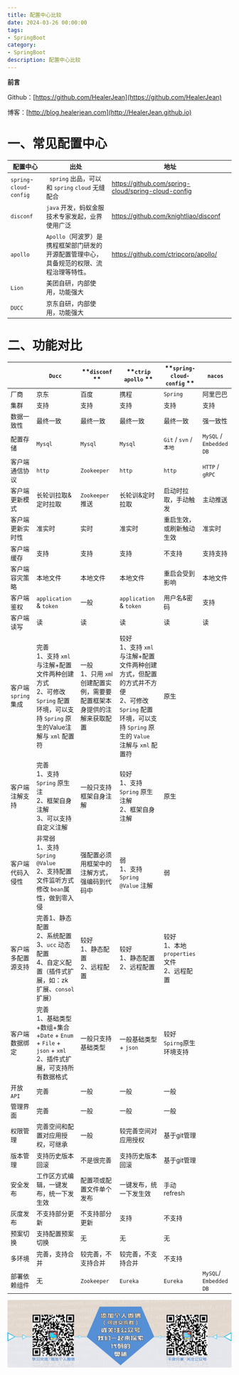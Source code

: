 ```yaml
---
title: 配置中心比较
date: 2024-03-26 00:00:00
tags: 
- SpringBoot
category: 
- SpringBoot
description: 配置中心比较
---
```


**前言**     

 Github：[https://github.com/HealerJean](https://github.com/HealerJean)         

 博客：[http://blog.healerjean.com](http://HealerJean.github.io)          





# 一、常见配置中心

| 配置中心                  | 出处                                                         | 地址                                                |
| ------------------------- | ------------------------------------------------------------ | --------------------------------------------------- |
| `spring`-`cloud`-`config` | ` spring` 出品，可以和 `spring` `cloud` 无缝配合             | https://github.com/spring-cloud/spring-cloud-config |
| `disconf`                 | `java` 开发，蚂蚁金服技术专家发起，业界使用广泛              | https://github.com/knightliao/disconf               |
| `apollo`                  | `Apollo`（阿波罗）是携程框架部门研发的开源配置管理中心，具备规范的权限、流程治理等特性。 | https://github.com/ctripcorp/apollo/                |
| `Lion`                    | 美团自研，内部使用，功能强大                                 |                                                     |
| `DUCC`                    | 京东自研，内部使用，功能强大                                 |                                                     |



# 二、功能对比

|                    | **`Ducc`**                                                   | **`disconf` **                                               | **`ctrip` `apollo` **                                        | **`spring-cloud-config` **                       | `nacos`                   |
| ------------------ | ------------------------------------------------------------ | ------------------------------------------------------------ | ------------------------------------------------------------ | ------------------------------------------------ | ------------------------- |
| 厂商               | 京东                                                         | 百度                                                         | 携程                                                         | `Spring`                                         | 阿里巴巴                  |
| 集群               | 支持                                                         | 支持                                                         | 支持                                                         | 支持                                             | 支持                      |
| 数据一致性         | 最终一致                                                     | 最终一致                                                     | 最终一致                                                     | 最终一致                                         | 强一致性                  |
| 配置存储           | `Mysql`                                                      | `Mysql`                                                      | `Mysql`                                                      | `Git` / `svn` / `本地 `                          | `MySQL` / `Embedded` `DB` |
| 客户端通信协议     | `http`                                                       | `Zookeeper`                                                  | `http`                                                       | `http`                                           | `HTTP` / `gRPC`           |
| 客户端更新模式     | 长轮训拉取&定时拉取                                          | `Zookeeper` 推送                                             | 长轮训&定时拉取                                              | 启动时拉取，手动触发                             | 主动推送                  |
| 客户端更新实时性   | 准实时                                                       | 实时                                                         | 准实时                                                       | 重启生效，或刷新触动生效                         | 准实时                    |
| 客户端缓存         | 支持                                                         | 支持                                                         | 支持                                                         | 不支持                                           | 支持支持                  |
| 客户端容灾策略     | 本地文件                                                     | 本地文件                                                     | 本地文件                                                     | 重启会受到影响                                   | 本地文件                  |
| 客户端鉴权         | `application` & `token`                                      | 一般                                                         | `application` & `token`                                      | 用户名&密码                                      | 支持                      |
| 客户端读写         | 读                                                           | 读                                                           | 读                                                           | 读                                               | 读                        |
| 客户端`spring`集成 | 完善<br>1、支持 `xml` 与注解+配置文件两种创建方式<br>2、可修改 `Spring` 配置环境，可以支持 `Spring` 原生的Value注解与 `xml` 配置符 | 一般<br>1、只用 `xm`l 创建配置实例，需要要配置框架本身提供的注解来获取配置 | 较好<br>1、支持 `xml` 与注解+配置文件两种创建方式，但配置的方式并不方便<br>2、可修改 `Spring` 配置环境，可以支持 `Spring` 原生的 `Value` 注解与 `xml` 配置符 | 原生                                             |                           |
| 客户端注解支持     | 完善<br/>1、支持 `Spring` 原生注<br>2、框架自身注解<br/>3、可以支持自定义注解 | 一般只支持框架自身注解                                       | 较好<br/>1、支持 `Spring` 原生注解<br/>2、框架自身注解       | 原生                                             |                           |
| 客户端代码入侵性   | 非常弱<br/>1、支持 `Spring` `@Value`<br/>2、支持配置文件监听方式修改 `bean`属性，做到零入侵 | 强配置必须用框架中的注解方式，强编码到代码中                 | 弱<br/>1、支持 `Spring` `@Value` 注解                        | 弱                                               |                           |
| 客户端多配置源支持 | 完善1、静态配置<br/>2、系统配置<br/>3、`ucc` 动态配置<br/>4、自定义配置（插件式扩展，如：zk扩展、`consol` 扩展） | 较好<br/>1、静态配置<br/>2、远程配置                         | 较好<br/>1、静态配置<br/>2、远程配置                         | 较好<br/>1、本地`properties`文件<br/>2、远程配置 |                           |
| 客户端数据绑定     | 完善<br/>1、基础类型+数组+集合+`Date` + `Enum` + `File` + `json` + `xml` <br/>2、插件式扩展，可支持所有数据格式 | 一般只支持基础类型                                           | 一般基础类型 + `json`                                        | 较好 `Spirng`原生环境支持                        |                           |
| 开放 `API`         | 完善                                                         | 一般                                                         | 一般                                                         | 一般                                             |                           |
| 管理界面           | 完善                                                         | 一般                                                         | 一般                                                         | 一般                                             |                           |
| 权限管理           | 完善空间和配置对应用授权，可继承                             | 一般                                                         | 较完善空间对应用授权                                         | 基于git管理                                      |                           |
| 版本管理           | 支持历史版本回滚                                             | 不是很完善                                                   | 支持历史版本回滚                                             | 基于git管理                                      |                           |
| 安全发布           | 工作区方式编辑，一键发布，统一下发生效                       | 配置项或配置文件单个发布                                     | 一键发布，统一下发生效                                       | 手动refresh                                      |                           |
| 灰度发布           | 不支持部分更新                                               | 不支持部分更新                                               | 支持                                                         | 不支持                                           |                           |
| 预案切换           | 支持配置预案切换                                             | 无                                                           | 无                                                           | 无                                               |                           |
| 多环境             | 完善，支持合并                                               | 较完善，不支持合并                                           | 较完善，不支持合并                                           | 不支持                                           |                           |
| 部署依赖组件       | 无                                                           | `Zookeeper`                                                  | `Eureka`                                                     | `Eureka`                                         | `MySQL`/ `Embedded` `DB`  |











![ContactAuthor](https://raw.githubusercontent.com/HealerJean/HealerJean.github.io/master/assets/img/artical_bottom.jpg)



<!-- Gitalk 评论 start  -->

<link rel="stylesheet" href="https://unpkg.com/gitalk/dist/gitalk.css">

<script src="https://unpkg.com/gitalk@latest/dist/gitalk.min.js"></script> 
<div id="gitalk-container"></div>    
 <script type="text/javascript">
    var gitalk = new Gitalk({
		clientID: `1d164cd85549874d0e3a`,
		clientSecret: `527c3d223d1e6608953e835b547061037d140355`,
		repo: `HealerJean.github.io`,
		owner: 'HealerJean',
		admin: ['HealerJean'],
		id: 'Ao6UrJ2vLM07RDCe',
    });
    gitalk.render('gitalk-container');
</script> 







<!-- Gitalk end -->




